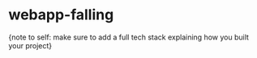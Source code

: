 # webapp-falling

{note to self: make sure to add a full tech stack explaining how you built your project}